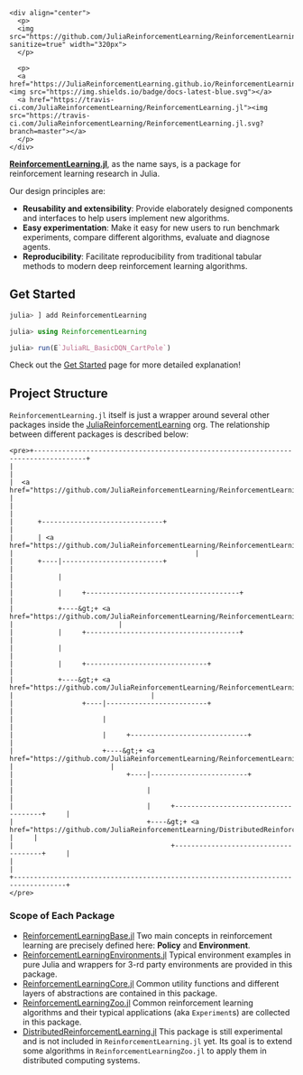 ```@raw html
<div align="center">
  <p>
  <img src="https://github.com/JuliaReinforcementLearning/ReinforcementLearning.jl/raw/master/docs/src/assets/logo.svg?sanitize=true" width="320px">
  </p>

  <p>
  <a href="https://JuliaReinforcementLearning.github.io/ReinforcementLearning.jl/latest"><img src="https://img.shields.io/badge/docs-latest-blue.svg"></a>
  <a href="https://travis-ci.com/JuliaReinforcementLearning/ReinforcementLearning.jl"><img src="https://travis-ci.com/JuliaReinforcementLearning/ReinforcementLearning.jl.svg?branch=master"></a>
  </p>
</div>
```

[**ReinforcementLearning.jl**](https://github.com/JuliaReinforcementLearning/ReinforcementLearning.jl),
as the name says, is a package for reinforcement learning research in Julia.

Our design principles are:

- **Reusability and extensibility**: Provide elaborately designed components and
  interfaces to help users implement new algorithms.
- **Easy experimentation**: Make it easy for new users to run benchmark
  experiments, compare different algorithms, evaluate and diagnose agents.
- **Reproducibility**: Facilitate reproducibility from traditional tabular
  methods to modern deep reinforcement learning algorithms.

## Get Started

```julia
julia> ] add ReinforcementLearning

julia> using ReinforcementLearning

julia> run(E`JuliaRL_BasicDQN_CartPole`)
```

Check out the [Get Started](https://juliareinforcementlearning.org/get_started/) page for more detailed explanation!

## Project Structure

`ReinforcementLearning.jl` itself is just a wrapper around several other packages inside the [JuliaReinforcementLearning](https://github.com/JuliaReinforcementLearning) org. The relationship between different packages is described below:

```@raw html
<pre>+-----------------------------------------------------------------------------------+
|                                                                                   |
|  <a href="https://github.com/JuliaReinforcementLearning/ReinforcementLearning.jl">ReinforcementLearning.jl</a>                                                         |
|                                                                                   |
|      +------------------------------+                                             |
|      | <a href="https://github.com/JuliaReinforcementLearning/ReinforcementLearningBase.jl">ReinforcementLearningBase.jl</a> |                                             |
|      +----|-------------------------+                                             |
|           |                                                                       |
|           |     +--------------------------------------+                          |
|           +----&gt;+ <a href="https://github.com/JuliaReinforcementLearning/ReinforcementLearningEnvironments.jl">ReinforcementLearningEnvironments.jl</a> |                          |
|           |     +--------------------------------------+                          |
|           |                                                                       |
|           |     +------------------------------+                                  |
|           +----&gt;+ <a href="https://github.com/JuliaReinforcementLearning/ReinforcementLearningCore.jl">ReinforcementLearningCore.jl</a> |                                  |
|                 +----|-------------------------+                                  |
|                      |                                                            |
|                      |     +-----------------------------+                        |
|                      +----&gt;+ <a href="https://github.com/JuliaReinforcementLearning/ReinforcementLearningZoo.jl">ReinforcementLearningZoo.jl</a> |                        |
|                            +----|------------------------+                        |
|                                 |                                                 |
|                                 |     +-------------------------------------+     |
|                                 +----&gt;+ <a href="https://github.com/JuliaReinforcementLearning/DistributedReinforcementLearning.jl">DistributedReinforcementLearning.jl</a> |     |
|                                       +-------------------------------------+     |
|                                                                                   |
+-----------------------------------------------------------------------------------+
</pre>
```

### Scope of Each Package

- [ReinforcementLearningBase.jl](https://github.com/JuliaReinforcementLearning/ReinforcementLearningBase.jl)
  Two main concepts in reinforcement learning are precisely defined here: **Policy**
  and **Environment**.
- [ReinforcementLearningEnvironments.jl](https://github.com/JuliaReinforcementLearning/ReinforcementLearningEnvironments.jl)
  Typical environment examples in pure Julia and wrappers for 3-rd party
  environments are provided in this package.
- [ReinforcementLearningCore.jl](https://github.com/JuliaReinforcementLearning/ReinforcementLearningCore.jl)
  Common utility functions and different layers of abstractions are contained in
  this package.
- [ReinforcementLearningZoo.jl](https://github.com/JuliaReinforcementLearning/ReinforcementLearningZoo.jl)
  Common reinforcement learning algorithms and their typical applications (aka
  `Experiment`s) are collected in this package.
- [DistributedReinforcementLearning.jl](https://github.com/JuliaReinforcementLearning/DistributedReinforcementLearning.jl)
  This package is still experimental and is not included in
  `ReinforcementLearning.jl` yet. Its goal is to extend some algorithms in
  `ReinforcementLearningZoo.jl` to apply them in distributed computing systems.
